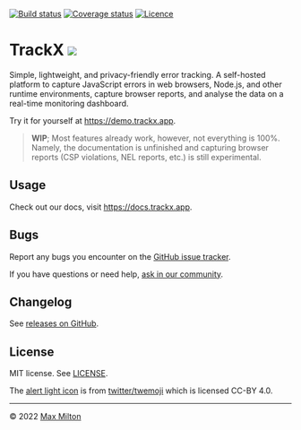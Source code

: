 [![Build status](https://img.shields.io/github/workflow/status/maxmilton/trackx/ci)](https://github.com/maxmilton/trackx/actions)
[![Coverage status](https://img.shields.io/codeclimate/coverage/maxmilton/trackx)](https://codeclimate.com/github/maxmilton/trackx)
[![Licence](https://img.shields.io/github/license/maxmilton/trackx.svg)](https://github.com/maxmilton/trackx/blob/master/LICENSE)

# TrackX ![](./packages/trackx-dash/static/favicon.ico)

Simple, lightweight, and privacy-friendly error tracking. A self-hosted platform to capture JavaScript errors in web browsers, Node.js, and other runtime environments, capture browser reports, and analyse the data on a real-time monitoring dashboard.

Try it for yourself at <https://demo.trackx.app>.

> **WIP**; Most features already work, however, not everything is 100%. Namely, the documentation is unfinished and capturing browser reports (CSP violations, NEL reports, etc.) is still experimental.

## Usage

Check out our docs, visit <https://docs.trackx.app>.

## Bugs

Report any bugs you encounter on the [GitHub issue tracker](https://github.com/maxmilton/trackx/issues).

If you have questions or need help, [ask in our community](https://github.com/maxmilton/trackx/discussions).

## Changelog

See [releases on GitHub](https://github.com/maxmilton/trackx/releases).

## License

MIT license. See [LICENSE](https://github.com/maxmilton/trackx/blob/master/LICENSE).

The [alert light icon](https://github.com/twitter/twemoji/blob/master/assets/svg/1f6a8.svg) is from [twitter/twemoji](https://github.com/twitter/twemoji) which is licensed CC-BY 4.0.

---

© 2022 [Max Milton](https://maxmilton.com)
